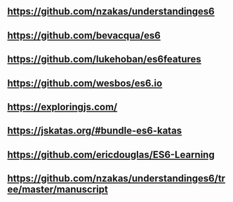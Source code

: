 ## https://github.com/nzakas/understandinges6

## https://github.com/bevacqua/es6

## https://github.com/lukehoban/es6features

## https://github.com/wesbos/es6.io

## https://exploringjs.com/

## https://jskatas.org/#bundle-es6-katas

## https://github.com/ericdouglas/ES6-Learning

## https://github.com/nzakas/understandinges6/tree/master/manuscript
